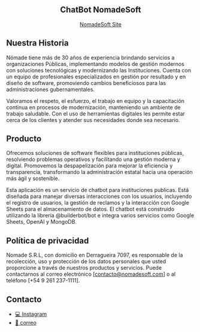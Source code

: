 <p align="center">
    <h2 align="center">ChatBot NomadeSoft</h2>
</p>



<p align="center">
  <a aria-label="NomadeSoft" href="https://site.nomadesoft.com.ar/">
    NomadeSoft Site
  </a>
</p>


## Nuestra Historia

Nómade tiene más de 30 años de experiencia brindando servicios a organizaciones Públicas, implementando modelos de gestión modernos con soluciones tecnológicas y modernizando las Instituciones. Cuenta con un equipo de profesionales especializados en gestión por resultado y en diseño de software, promoviendo cambios beneficiosos para las administraciones gubernamentales.

Valoramos el respeto, el esfuerzo, el trabajo en equipo y la capacitación continua en procesos de modernización, manteniendo un ambiente de trabajo saludable. Con el uso de herramientas digitales les permite estar cerca de los clientes y atender sus necesidades donde sea necesario.


## Producto

Ofrecemos soluciones de software flexibles para instituciones públicas, resolviendo problemas operativos y facilitando una gestión moderna y digital. Promovemos la despapelización para mejorar la eficiencia y transparencia, transformando la administración estatal hacia una operación más ágil y sostenible.

Esta aplicación es un servicio de chatbot para instituciones publicas. Está diseñada para manejar diversas interacciones con los usuarios, incluyendo el registro de usuarios, la gestión de reclamos y la interacción con Google Sheets para el almacenamiento de datos. El chatbot está construido utilizando la librería @builderbot/bot e integra varios servicios como Google Sheets, OpenAI y MongoDB.

##  Política de privacidad

Nomade S.R.L, con domicilio en Derragueira 7097, es responsable de la recolección, uso y protección de los datos personales que usted proporcione a través de nuestros productos y servicios. Puede contactarnos al correo electrónico [contacto@nomadesoft.com] o al teléfono [+54 9 261 237-1111].

## Contacto
- [💻 Instagram](https://www.instagram.com/nomade_soft/)
- [📧 correo](contacto@nomadesoft.com.ar)
